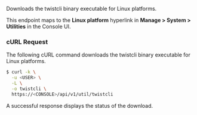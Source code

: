 Downloads the twistcli binary executable for Linux platforms.

This endpoint maps to the **Linux platform** hyperlink in **Manage > System > Utilities** in the Console UI.

### cURL Request

The following cURL command downloads the twistcli binary executable for Linux platforms.

```bash
$ curl -k \
  -u <USER> \
  -L \
  -o twistcli \
  https://<CONSOLE>/api/v1/util/twistcli
```

A successful response displays the status of the download.
